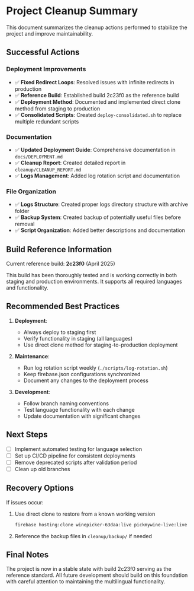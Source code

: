 # Project Cleanup Summary

This document summarizes the cleanup actions performed to stabilize the project and improve maintainability.

## Successful Actions

### Deployment Improvements
- ✅ **Fixed Redirect Loops**: Resolved issues with infinite redirects in production
- ✅ **Reference Build**: Established build 2c23f0 as the reference build
- ✅ **Deployment Method**: Documented and implemented direct clone method from staging to production
- ✅ **Consolidated Scripts**: Created `deploy-consolidated.sh` to replace multiple redundant scripts

### Documentation
- ✅ **Updated Deployment Guide**: Comprehensive documentation in `docs/DEPLOYMENT.md`
- ✅ **Cleanup Report**: Created detailed report in `cleanup/CLEANUP_REPORT.md`
- ✅ **Logs Management**: Added log rotation script and documentation

### File Organization
- ✅ **Logs Structure**: Created proper logs directory structure with archive folder
- ✅ **Backup System**: Created backup of potentially useful files before removal
- ✅ **Script Organization**: Added better descriptions and documentation

## Build Reference Information

Current reference build: **2c23f0** (April 2025)

This build has been thoroughly tested and is working correctly in both staging and production environments. It supports all required languages and functionality.

## Recommended Best Practices

1. **Deployment**:
   - Always deploy to staging first
   - Verify functionality in staging (all languages)
   - Use direct clone method for staging-to-production deployment

2. **Maintenance**:
   - Run log rotation script weekly (`./scripts/log-rotation.sh`)
   - Keep firebase.json configurations synchronized
   - Document any changes to the deployment process

3. **Development**:
   - Follow branch naming conventions
   - Test language functionality with each change
   - Update documentation with significant changes

## Next Steps

- [ ] Implement automated testing for language selection
- [ ] Set up CI/CD pipeline for consistent deployments
- [ ] Remove deprecated scripts after validation period
- [ ] Clean up old branches

## Recovery Options

If issues occur:
1. Use direct clone to restore from a known working version
   ```bash
   firebase hosting:clone winepicker-63daa:live pickmywine-live:live
   ```

2. Reference the backup files in `cleanup/backup/` if needed

## Final Notes

The project is now in a stable state with build 2c23f0 serving as the reference standard. All future development should build on this foundation with careful attention to maintaining the multilingual functionality.